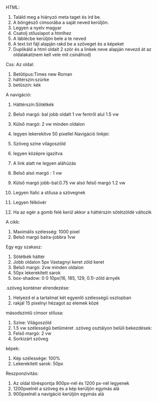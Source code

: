 HTML:
1. Találd meg a hiányzó meta taget és írd be.
2. A böngésző címsorába a saját neved kerüljön.
3. Legyen a nyelv magyar
4. Csatolj stíluslapot a htmlhez
5. A láblécbe kerüljön bele a te neved
6. A text.txt fájl alapján rakd be a szöveget és a képeket
7. Duplikáld a html oldalt 2 ször és a linkek neve alapján nevezd át az oldalakat(nem kell vele mit csinálnod)

Css:
Az oldal:
1. Betűtípus:Times new Roman
2. háttérszín:szürke
3. betűszín: kék

A navigáció:

1. Háttérszín:Sötétkék
2. Belső margó: bal jobb oldalt 1 vw fentről alul 1.5 vw
3. Külső margó: 2 vw minden oldalon
4. legyen lekerekítve 50 pixellel
Navigáció linkjei:

1. Szöveg színe világoszöld
2. legyen középre igazítva
3. A link alatt ne legyen aláhúzás
4. Belső alsó margó : 1 vw
5. Külső margó jobb-bal:0.75 vw alsó felső margó 1.2 vw
6. Legyen Italic a stílusa a szövegnek
7. Legyen félkövér
8. Ha az egér a gomb felé kerül akkor a háttérszín sötétzöldé változik

A cikk:

1. Maximális szélesség: 1000 pixel
2. Belső margó balra-jobbra 1vw 

Egy egy szakasz:

1. Sötétkék háttér
2. Jobb oldalon 5px Vastagnyi keret zöld keret
3. Belső margó: 2vw minden oldalon
4. 50px lekerekített sarok
5. box-shadow: 0 0 10px(16, 185, 129, 0.1)-zöld árnyék

.szöveg konténer elrendezése:

1. Helyezd el a tartalmat két egyenlő szélességű oszlopban
2. rakjál 15 pixelnyi hézagot az elemek közé

másodszintű címsor stílusa:

1. Színe: Világoszöld
2. 1.5 vw szélességű betűméret
.szöveg osztályon belüli bekezdések:
1. Felső margó: 2 vw
2. Sorkizárt szöveg

képek: 

1. Kép szélessége: 100% 
2. Lekerekített sarok: 50px
 

Reszponzivitás:
1. Az oldal töréspontja 900px-nél és 1200 px-nél legyenek
2. 1200pxelnél a szöveg és a kép kerüljön egymás alá
3. 900pxelnél a navigáció kerüljön egymás alá
